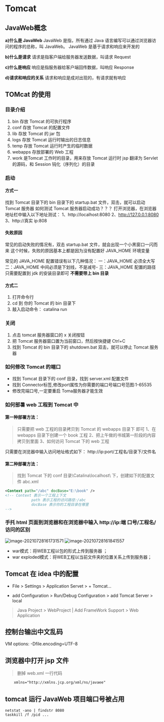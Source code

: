 # Tomcat
## JavaWeb概念

**a)什么是 JavaWeb** 
JavaWeb 是指，所有通过 Java 语言编写可以通过浏览器访问的程序的总称，叫 JavaWeb。 JavaWeb 是基于请求和响应来开发的

**b)什么是请求** 
请求是指客户端给服务器发送数据，叫请求 Request

**c)什么是响应** 
响应是指服务器给客户端回传数据，叫响应 Response

**d)请求和响应的关系** 
请求和响应是成对出现的，有请求就有响应

## TOMcat 的使用
### 目录介绍
1. bin 存放 Tomcat 的可执行程序
2. conf 存放 Tomcat 的配置文件
3. lib 存放 Tomcat 的 jar 包
4. logs 存放 Tomcat 运行时输出的日志信息
5. temp 存放 Tomcat 运行时产生的临时数据
6. webapps 存放部署的 Web 工程
7. work 是Tomcat 工作时的目录，用来存放 Tomcat 运行时 jsp 翻译为 Servlet 的源码，和 Session 钝化（序列化）的目录

### 启动
#### 方式一

找到 Tomcat 目录下的 bin 目录下的 startup.bat 文件，双击，就可以启动 Tomcat 服务器
如何测试 Tomcat 服务器启动成功？？？ 
打开浏览器，在浏览器地址栏中输入以下地址测试：
1、http://localhost:8080 
2、http://127.0.0.1:8080 
3、http://真实 ip:808

#### 失败原因
常见的启动失败的情况有，双击 startup.bat 文件，就会出现一个小黑窗口一闪而来
这个时候，失败的原因基本上都是因为没有配置好 JAVA_HOME 环境变量

常见的 JAVA_HOME 配置错误有以下几种情况：
一：JAVA_HOME 必须全大写
二：JAVA_HOME 中间必须是下划线，不是减号- 
三：JAVA_HOME 配置的路径只需要配置到 jdk 的安装目录即可 **不需要带上 bin 目录**

#### 方式二
1. 打开命令行
2. cd 到 你的 Tomcat 的 bin 目录下
3. 敲入启动命令： catalina run
### 关闭
1. 点击 tomcat 服务器窗口的 x 关闭按钮
2. 把 Tomcat 服务器窗口置为当前窗口，然后按快捷键 Ctrl+C
3. 找到 Tomcat 的 bin 目录下的 shutdown.bat 双击，就可以停止 Tomcat 服务器

### 如何修改 Tomcat 的端口
- 找到 Tomcat 目录下的 conf 目录，找到 server.xml 配置文件
- 找到 Connector标签,修改port属性为你需要的端口号端口号范图:1-65535
- 修改完端口号,一定要重启 Toma服务器才能生效

### 如何部暑 web 工程到 Tomcat 中

#### 第一种部署方法：
> 只需要把 web 工程的目录拷贝到 Tomcat 的 webapps 目录下 即可
1、在 webapps 目录下创建一个 book 工程
2、把上午做的书城第一阶段的内容拷贝到里面
3、如何访问 Tomcat 下的 web 工程

只需要在浏览器中输入访问地址格式如下： http://ip:port/工程名/目录下/文件名

#### 第二种部署方法：
> 找到 Tomcat 下的 conf 目录\Catalina\localhost\ 下，创建如下的配置文件 abc.xml

```xml
<Context path="/abc" docBase="E:\book" />
<!-- Context 表示一个工程上下文
			path 表示工程的访问路径:/abc
			docBase 表示你的工程目录在哪里
-->
```

### 手托 html 页面到浏览器和在浏览器中输入 http://ip:端 口号/工程名/访问的区别
![image-20210728161731571](D:\Coding\Java\JavaWeb\WebImage\TomcatImgae\1.png)
![image-20210728161841557](D:\Coding\Java\JavaWeb\WebImage\TomcatImgae\2.png)

- war模式：将WEB工程以包的形式上传到服务器 ；
- war exploded模式：将WEB工程以当前文件夹的位置关系上传到服务器；

## Tomcat 在 idea 中的配置
- File > Settings > Application Servet > + Tomcat...

- add Configuration > Run/Debug Configuration > add Tomcat Server > local

> Java Project > WebProject | Add FrameWork Support > Web Application

## 控制台输出中文乱码
VM options: -Dfile.encoding=UTF-8

## 浏览器中打开 jsp 文件
> 删掉 web.xml 一行代码
```xml
	xmlns="http://xmlns.jcp.org/xml/ns/javaee"
```

## tomcat 运行 JavaWeb 项目端口号被占用
```
netstat -ano | findstr 8080
taskkill /f /pid ...
```